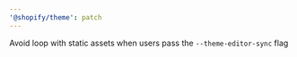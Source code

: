 ```yaml
---
'@shopify/theme': patch
---
```


Avoid loop with static assets when users pass the `--theme-editor-sync` flag
